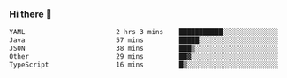 ### Hi there 👋

<!--START_SECTION:waka-->

```txt
YAML                       2 hrs 3 mins    ███████████░░░░░░░░░░░░░░   43.68 %
Java                       57 mins         █████░░░░░░░░░░░░░░░░░░░░   20.45 %
JSON                       38 mins         ███▒░░░░░░░░░░░░░░░░░░░░░   13.66 %
Other                      29 mins         ██▓░░░░░░░░░░░░░░░░░░░░░░   10.35 %
TypeScript                 16 mins         █▒░░░░░░░░░░░░░░░░░░░░░░░   05.82 %
```

<!--END_SECTION:waka-->

<!--
**jerry-shao/jerry-shao** is a ✨ _special_ ✨ repository because its `README.md` (this file) appears on your GitHub profile.

Here are some ideas to get you started:

- 🔭 I’m currently working on ...
- 🌱 I’m currently learning ...
- 👯 I’m looking to collaborate on ...
- 🤔 I’m looking for help with ...
- 💬 Ask me about ...
- 📫 How to reach me: ...
- 😄 Pronouns: ...
- ⚡ Fun fact: ...
-->

